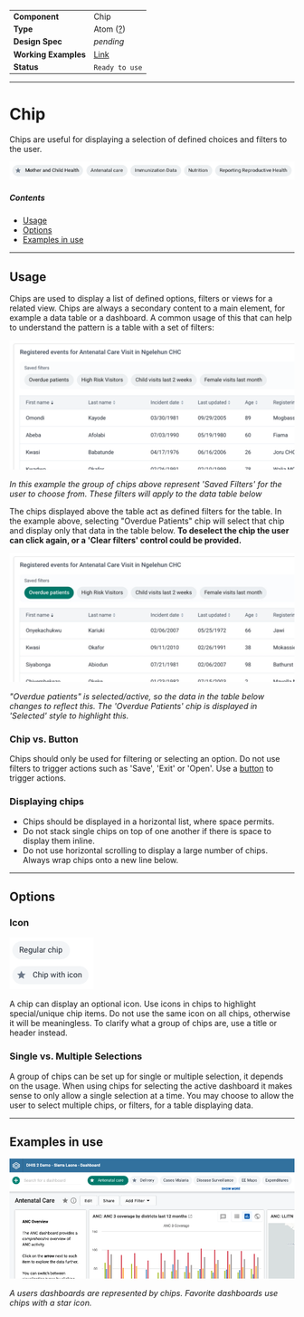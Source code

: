 |                      |                                                             |
| -------------------- | ----------------------------------------------------------- |
| **Component**        | Chip                                                        |
| **Type**             | Atom ([?](http://atomicdesign.bradfrost.com/chapter-2/))    |
| **Design Spec**      | _pending_                                                   |
| **Working Examples** | [Link](https://ui.dhis2.nu/demo/?path=/story/chip--default) |
| **Status**           | `Ready to use`                                              |

---

# Chip

Chips are useful for displaying a selection of defined choices and filters to the user.

![](../images/chip.png)

##### Contents

- [Usage](#usage)
- [Options](#options)
- [Examples in use](#examples-in-use)

---

## Usage

Chips are used to display a list of defined options, filters or views for a related view. Chips are always a secondary content to a main element, for example a data table or a dashboard. A common usage of this that can help to understand the pattern is a table with a set of filters:

![example of a chips being displayed with a data table](../images/chip-table@2x.png)

_In this example the group of chips above represent 'Saved Filters' for the user to choose from. These filters will apply to the data table below_

The chips displayed above the table act as defined filters for the table. In the example above, selecting "Overdue Patients" chip will select that chip and display only that data in the table below. **To deselect the chip the user can click again, or a 'Clear filters' control could be provided.**

![example of a selected chip and data table](../images/chip-table-selected.jpg)

_"Overdue patients" is selected/active, so the data in the table below changes to reflect this. The 'Overdue Patients' chip is displayed in 'Selected' style to highlight this._

### Chip vs. Button

Chips should only be used for filtering or selecting an option. Do not use filters to trigger actions such as 'Save', 'Exit' or 'Open'. Use a [button](button.md) to trigger actions.

### Displaying chips

- Chips should be displayed in a horizontal list, where space permits.
- Do not stack single chips on top of one another if there is space to display them inline.
- Do not use horizontal scrolling to display a large number of chips. Always wrap chips onto a new line below.

---

## Options

### Icon

![](../images/chip-icon.png)

A chip can display an optional icon. Use icons in chips to highlight special/unique chip items. Do not use the same icon on all chips, otherwise it will be meaningless. To clarify what a group of chips are, use a title or header instead.

### Single vs. Multiple Selections

A group of chips can be set up for single or multiple selection, it depends on the usage. When using chips for selecting the active dashboard it makes sense to only allow a single selection at a time. You may choose to allow the user to select multiple chips, or filters, for a table displaying data.

---

## Examples in use

![](../images/chip-example-1.png)

_A users dashboards are represented by chips. Favorite dashboards use chips with a star icon._

